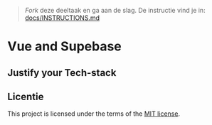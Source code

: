 > _Fork_ deze deeltaak en ga aan de slag. De instructie vind je in: [docs/INSTRUCTIONS.md](https://github.com/fdnd-task/choices-choices-justify-your-tech-stack/blob/main/docs/INSTRUCTIONS.md)
# Vue and Supebase
## Justify your Tech-stack


<!-- Haal bovenstaande tekst weg! -->


<!-- Schrijf een mooie inleiding, beschrijf minstens de aanleiding - waarom doe je deze opdracht - en de tech-stack die je onderzoekt. Beschrijf daarna heel kort de stappen bij 2, 3, 4 en 5. -->

<!-- Beschrijf in een alinea de conclusie en belangrijkste inzichten met betrekking tot de gebruikservaring (UX) -->

<!-- Beschrijf in een alinea de conclusie en belangrijkste inzichten met betrekking tot de ontwikkelervaring (DX) -->

<!-- Beschrijf in een alinea de conclusie en belangrijkste inzichten met betrekking tot de content management ervaring (CMX) -->

<!-- Neem als conclusie een alinea op waarin je de voorwaarden benoemd die deze tech-stack aan de betrokken partijen stelt. -->

<!-- De licentie hieronder mag je ook weg halen, of laten staan, wat je wilt -->

## Licentie

This project is licensed under the terms of the [MIT license](./LICENSE).

